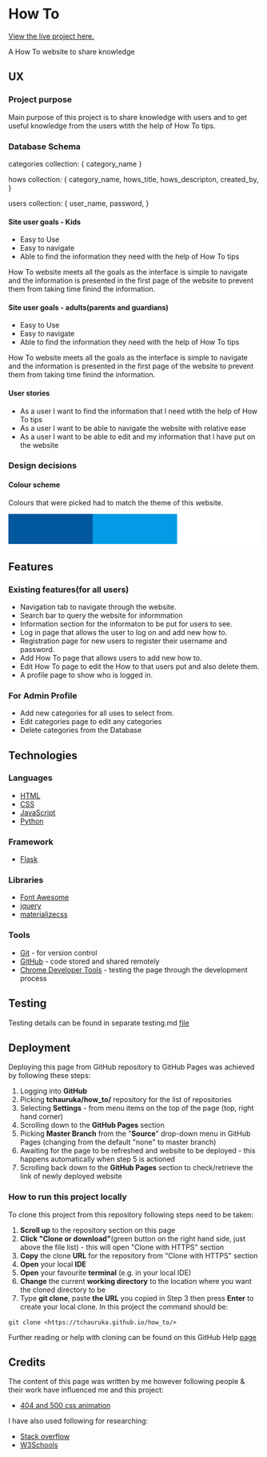 # How To

[View the live project here.](https://how-to-takudzwa.herokuapp.com/get_hows/)

A How To website to share knowledge

## UX

### Project purpose

Main purpose of this project is to share knowledge with users and to get useful knowledge from the users  wtith the help of How To tips.

### Database Schema

categories collection:
{
    category_name
}

hows collection:
{
    category_name,
    hows_title,
    hows_descripton,
    created_by,
}

users collection:
{
    user_name,
    password,
}

#### Site user goals - Kids

- Easy to Use 
- Easy to navigate 
- Able to find the information they need with the help of How To tips

How To website meets all the goals as the interface is simple to navigate and the information is presented in the first page of the website to prevent them from taking time finind the information.
#### Site user goals - adults(parents and guardians)

- Easy to Use 
- Easy to navigate 
- Able to find the information they need with the help of How To tips

How To website meets all the goals as the interface is simple to navigate and the information is presented in the first page of the website to prevent them from taking time finind the information.

#### User stories

- As a user I want to find the information that l need wtith the help of How To tips
- As a user I want to be able to navigate the website with relative ease 
- As a user I want to be able to edit and my information that l have put on the website


### Design decisions

#### Colour scheme

Colours that were picked had to match the theme of this website.

![Colour palette](https://github.com/TChauruka/how_to/blob/master/static/image/palette.jpg)

## Features

### Existing features(for all users)

- Navigation tab to navigate through the website.
- Search bar to query the website for informmation 
- Information section for the informaton to be put for users to see.
- Log in page that allows the user to log on and add new how to.
- Registration page for new users to register their username and password.
- Add How To page that allows users to add new how to.
- Edit How To page to edit the How to  that users put and also delete them.
- A profile page to show who is logged in.

### For Admin Profile
- Add new categories for all uses to select from.
- Edit categories page to edit any categories
- Delete categories from the Database

## Technologies

### Languages

- [HTML](https://www.w3schools.com/html/)
- [CSS](https://www.w3schools.com/css/)
- [JavaScript](https://www.w3schools.com/js/)
- [Python](https://www.w3schools.com/python/)

### Framework 
- [Flask](https://flask.palletsprojects.com/en/1.1.x/)

### Libraries
- [Font Awesome](https://fontawesome.com/)
- [jquery](https://jquery.com/) 
- [materializecss](https://materializecss.com/)

### Tools

- [Git](https://git-scm.com/) - for version control
- [GitHub](https://github.com/) - code stored and shared remotely
- [Chrome Developer Tools](https://developers.google.com/web/tools/chrome-devtools) - testing the page through the development process


## Testing

Testing details can be found in separate testing.md [file](https://github.com/TChauruka/how_to/blob/master/testing.md)

## Deployment

Deploying this page from GitHub repository to GitHub Pages was achieved by following these steps:

1. Logging into **GitHub**
2. Picking **tchauruka/how_to/** repository for the list of repositories
3. Selecting **Settings** - from menu items on the top of the page (top, right hand corner)
4. Scrolling down to the **GitHub Pages** section
5. Picking **Master Branch** from the "**Source**" drop-down menu in GitHub Pages (changing from the default "none" to master branch)
6. Awaiting for the page to be refreshed and website to be deployed - this happens automatically when step 5 is actioned
7. Scrolling back down to the **GitHub Pages** section to check/retrieve the link of newly deployed website

### How to run this project locally

To clone this project from this repository following steps need to be taken:

1. **Scroll up** to the repository section on this page
2. **Click "Clone or download"**(green button on the right hand side, just above the file list) - this will open "Clone with HTTPS" section
3. **Copy** the clone **URL** for the repository from "Clone with HTTPS" section
4. **Open** your local **IDE**
5. **Open** your favourite **terminal** (e.g. in your local IDE)
6. **Change** the current **working directory** to the location where you want the cloned directory to be
7. Type **git clone**, paste **the URL** you copied in Step 3 then press **Enter** to create your local clone. In this project the command should be:

```console
git clone <https://tchauruka.github.io/how_to/>
```

Further reading or help with cloning can be found on this GitHub Help [page](https://help.github.com/en/github/creating-cloning-and-archiving-repositories/cloning-a-repository)

## Credits

The content of this page was written by me however following people & their work have influenced me and this project:

- [404 and 500 css animation](https://codepen.io/saransh/pen/aezht)

I have also used following for researching:

- [Stack overflow](https://stackoverflow.com/)
- [W3Schools](https://www.w3schools.com/)

